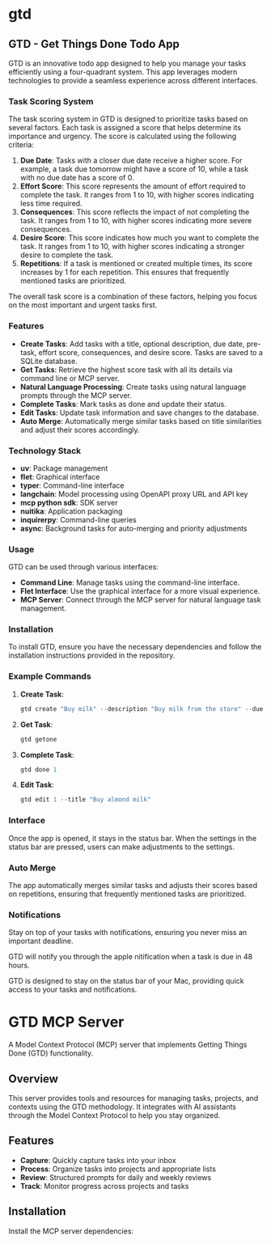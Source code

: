 # gtd
## GTD - Get Things Done Todo App

GTD is an innovative todo app designed to help you manage your tasks efficiently using a four-quadrant system. This app leverages modern technologies to provide a seamless experience across different interfaces.

### Task Scoring System

The task scoring system in GTD is designed to prioritize tasks based on several factors. Each task is assigned a score that helps determine its importance and urgency. The score is calculated using the following criteria:

1. **Due Date**: Tasks with a closer due date receive a higher score. For example, a task due tomorrow might have a score of 10, while a task with no due date has a score of 0.
2. **Effort Score**: This score represents the amount of effort required to complete the task. It ranges from 1 to 10, with higher scores indicating less time required.
3. **Consequences**: This score reflects the impact of not completing the task. It ranges from 1 to 10, with higher scores indicating more severe consequences.
4. **Desire Score**: This score indicates how much you want to complete the task. It ranges from 1 to 10, with higher scores indicating a stronger desire to complete the task.
5. **Repetitions**: If a task is mentioned or created multiple times, its score increases by 1 for each repetition. This ensures that frequently mentioned tasks are prioritized.

The overall task score is a combination of these factors, helping you focus on the most important and urgent tasks first.

### Features

- **Create Tasks**: Add tasks with a title, optional description, due date, pre-task, effort score, consequences, and desire score. Tasks are saved to a SQLite database.
- **Get Tasks**: Retrieve the highest score task with all its details via command line or MCP server.
- **Natural Language Processing**: Create tasks using natural language prompts through the MCP server.
- **Complete Tasks**: Mark tasks as done and update their status.
- **Edit Tasks**: Update task information and save changes to the database.
- **Auto Merge**: Automatically merge similar tasks based on title similarities and adjust their scores accordingly.

### Technology Stack

- **uv**: Package management
- **flet**: Graphical interface
- **typer**: Command-line interface
- **langchain**: Model processing using OpenAPI proxy URL and API key
- **mcp python sdk**: SDK server
- **nuitika**: Application packaging
- **inquirerpy**: Command-line queries
- **async**: Background tasks for auto-merging and priority adjustments

### Usage

GTD can be used through various interfaces:
- **Command Line**: Manage tasks using the command-line interface.
- **Flet Interface**: Use the graphical interface for a more visual experience.
- **MCP Server**: Connect through the MCP server for natural language task management.

### Installation

To install GTD, ensure you have the necessary dependencies and follow the installation instructions provided in the repository.

### Example Commands

1. **Create Task**: 
    ```python
    gtd create "Buy milk" --description "Buy milk from the store" --duedate "2023-10-10" --effort 2 --consequences 5 --desire 8
    ```
2. **Get Task**:
    ```python
    gtd getone
    ```
3. **Complete Task**:
    ```python
    gtd done 1
    ```
4. **Edit Task**:
    ```python
    gtd edit 1 --title "Buy almond milk"
    ```

### Interface
Once the app is opened, it stays in the status bar. When the settings in the status bar are pressed, users can make adjustments to the settings.

### Auto Merge

The app automatically merges similar tasks and adjusts their scores based on repetitions, ensuring that frequently mentioned tasks are prioritized.

### Notifications

Stay on top of your tasks with notifications, ensuring you never miss an important deadline.

GTD will notify you through the apple nitification when a task is due in 48 hours.

GTD is designed to stay on the status bar of your Mac, providing quick access to your tasks and notifications.

# GTD MCP Server

A Model Context Protocol (MCP) server that implements Getting Things Done (GTD) functionality.

## Overview

This server provides tools and resources for managing tasks, projects, and contexts using the GTD methodology. It integrates with AI assistants through the Model Context Protocol to help you stay organized.

## Features

- **Capture**: Quickly capture tasks into your inbox
- **Process**: Organize tasks into projects and appropriate lists
- **Review**: Structured prompts for daily and weekly reviews
- **Track**: Monitor progress across projects and tasks

## Installation

Install the MCP server dependencies:

